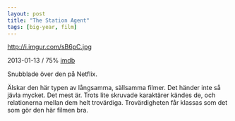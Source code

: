 ```yaml
---
layout: post
title: "The Station Agent"
tags: [big-year, film]
---
```


http://i.imgur.com/sB6pC.jpg

2013-01-13 / 75% [imdb](http://www.imdb.com/title/tt0340377/)

Snubblade över den på Netflix.

Älskar den här typen av långsamma, sällsamma filmer. Det händer inte så jävla mycket. Det mest är. Trots lite skruvade karaktärer kändes de, och relationerna mellan dem helt trovärdiga. Trovärdigheten får klassas som det som gör den här filmen bra.
